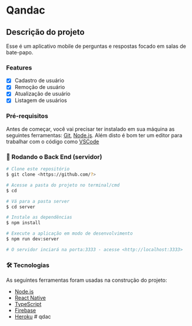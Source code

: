 # Qandac

## Descrição do projeto
Esse é um aplicativo mobile de perguntas e respostas focado em salas de bate-papo.

### Features

- [x] Cadastro de usuário
- [x] Remoção de usuário 
- [x] Atualização de usuário 
- [x] Listagem de usuários 

### Pré-requisitos

Antes de começar, você vai precisar ter instalado em sua máquina as seguintes ferramentas:
[Git](https://git-scm.com), [Node.js](https://nodejs.org/en/). 
Além disto é bom ter um editor para trabalhar com o código como [VSCode](https://code.visualstudio.com/)

### 🎲 Rodando o Back End (servidor)

```bash
# Clone este repositório
$ git clone <https://github.com/?>

# Acesse a pasta do projeto no terminal/cmd
$ cd 

# Vá para a pasta server
$ cd server

# Instale as dependências
$ npm install

# Execute a aplicação em modo de desenvolvimento
$ npm run dev:server

# O servidor inciará na porta:3333 - acesse <http://localhost:3333>
```

### 🛠 Tecnologias

As seguintes ferramentas foram usadas na construção do projeto:

- [Node.js](https://nodejs.org/en/)
- [React Native](https://reactnative.dev/)
- [TypeScript](https://www.typescriptlang.org/)
- [Firebase](https://firebase.google.com/)
- [Heroku](https://heroku.com/)
#   q d a c  
 